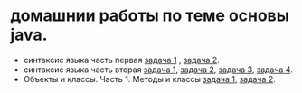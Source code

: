 # домашнии работы по теме ocновы java.
- синтаксис языка часть первая [задача 1](https://github.com/Rik137/AgeComparator) , [задача 2](https://github.com/Rik137/Booleans).
- cинтаксис языка часть вторая [задача 1](https://github.com/Rik137/ForCycle/tree/master), [задача 2](https://github.com/Rik137/FactorialCalculator/tree/master), [задача 3](https://github.com/Rik137/SwimmingPool/tree/master), [задача 4](https://github.com/Rik137/GuessTheNumber/tree/master).
- Объекты и классы. Часть 1. Методы и классы [задача 1](), [задача 2](https://github.com/Rik137/ObjectsAndMethods/tree/master).
